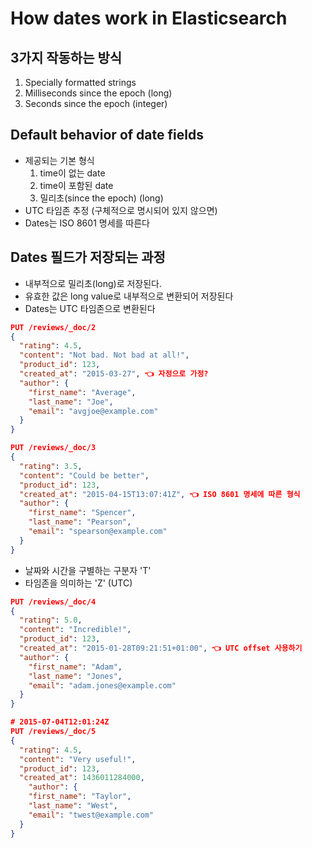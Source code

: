 # How dates work in Elasticsearch

## 3가지 작동하는 방식

1. Specially formatted strings
2. Milliseconds since the epoch (long)
3. Seconds since the epoch (integer)

## Default behavior of date fields

-   제공되는 기본 형식
    1. time이 없는 date
    2. time이 포함된 date
    3. 밀리초(since the epoch) (long)
-   UTC 타임존 추정 (구체적으로 명시되어 있지 않으면)
-   Dates는 ISO 8601 명세를 따른다

## Dates 필드가 저장되는 과정

-   내부적으로 밀리초(long)로 저장된다.
-   유효한 값은 long value로 내부적으로 변환되어 저장된다
-   Dates는 UTC 타임존으로 변환된다

```json
PUT /reviews/_doc/2
{
  "rating": 4.5,
  "content": "Not bad. Not bad at all!",
  "product_id": 123,
  "created_at": "2015-03-27", 👈 자정으로 가정?
  "author": {
    "first_name": "Average",
    "last_name": "Joe",
    "email": "avgjoe@example.com"
  }
}
```

```json
PUT /reviews/_doc/3
{
  "rating": 3.5,
  "content": "Could be better",
  "product_id": 123,
  "created_at": "2015-04-15T13:07:41Z", 👈 ISO 8601 명세에 따른 형식
  "author": {
    "first_name": "Spencer",
    "last_name": "Pearson",
    "email": "spearson@example.com"
  }
}
```

-   날짜와 시간을 구별하는 구분자 'T'
-   타임존을 의미하는 'Z' (UTC)

```json
PUT /reviews/_doc/4
{
  "rating": 5.0,
  "content": "Incredible!",
  "product_id": 123,
  "created_at": "2015-01-28T09:21:51+01:00", 👈 UTC offset 사용하기
  "author": {
    "first_name": "Adam",
    "last_name": "Jones",
    "email": "adam.jones@example.com"
  }
}
```

```json
# 2015-07-04T12:01:24Z
PUT /reviews/_doc/5
{
  "rating": 4.5,
  "content": "Very useful!",
  "product_id": 123,
  "created_at": 1436011284000,
    "author": {
    "first_name": "Taylor",
    "last_name": "West",
    "email": "twest@example.com"
  }
}
```
